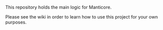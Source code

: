 This repository holds the main logic for Manticore.

Please see the wiki in order to learn how to use this project for your own purposes.